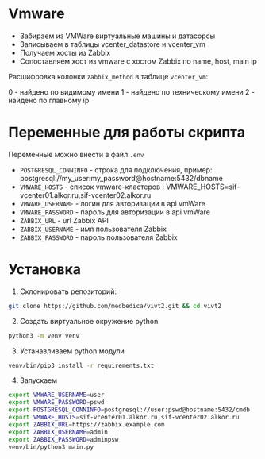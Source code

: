 # Vmware
- Забираем из VMWare виртуальные машины и датасорсы
- Записываем в таблицы vcenter_datastore и vcenter_vm
- Получаем хосты из Zabbix
- Сопоставляем хост из vmware с хостом Zabbix по name, host, main ip

Расшифровка колонки `zabbix_method` в таблице `vcenter_vm`:

0 - найдено по видимому имени
1 - найдено по техническому имени
2 - найдено по главному ip

# Переменные для работы скрипта

Переменные можно внести в файл `.env`

- `POSTGRESQL_CONNINFO` - строка для подключения, пример: postgresql://my_user:my_password@hostname:5432/dbname
- `VMWARE_HOSTS` - список vmware-кластеров : VMWARE_HOSTS=sif-vcenter01.alkor.ru,sif-vcenter02.alkor.ru
- `VMWARE_USERNAME` - логин для авторизации в api vmWare
- `VMWARE_PASSWORD` - пароль для авторизации в api vmWare
- `ZABBIX_URL` - url Zabbix API
- `ZABBIX_USERNAME` - имя пользователя Zabbix
- `ZABBIX_PASSWORD` - пароль пользователя Zabbix

# Установка

1. Склонировать репозиторий:
```bash
git clone https://github.com/medbedica/vivt2.git && cd vivt2
```
2. Создать виртуальное окружение python
```bash
python3 -m venv venv
```
3. Устанавливаем python модули
```bash
venv/bin/pip3 install -r requirements.txt
```
4. Запускаем
```bash
export VMWARE_USERNAME=user
export VMWARE_PASSWORD=pswd
export POSTGRESQL_CONNINFO=postgresql://user:pswd@hostname:5432/cmdb
export VMWARE_HOSTS=sif-vcenter01.alkor.ru,sif-vcenter02.alkor.ru
export ZABBIX_URL=https://zabbix.example.com
export ZABBIX_USERNAME=admin
export ZABBIX_PASSWORD=adminpsw
venv/bin/python3 main.py 
```
